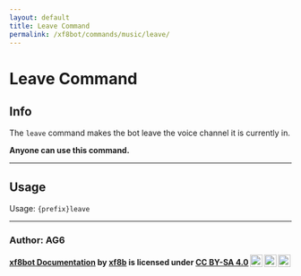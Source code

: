 ```yaml
---
layout: default
title: Leave Command
permalink: /xf8bot/commands/music/leave/
---
```


# Leave Command

## Info

The `leave` command makes the bot leave the voice channel it is currently in.

**Anyone can use this command.**

---

## Usage

Usage: `{prefix}leave`

---

### **Author: AG6**

<b>
<a rel="cc:attributionURL" property="dct:title" href="https://xf8b.github.io/documentation/xf8bot/">xf8bot
Documentation</a> by
<a rel="cc:attributionURL dct:creator" property="cc:attributionName" href="https://github.com/xf8b/">xf8b</a>
is licensed under
<a rel="license" href="https://creativecommons.org/licenses/by-sa/4.0">CC BY-SA
4.0<img style="height:22px!important;margin-left:3px;vertical-align:text-bottom;" src="https://mirrors.creativecommons.org/presskit/icons/cc.svg?ref=chooser-v1" /><img style="height:22px!important;margin-left:3px;vertical-align:text-bottom;" src="https://mirrors.creativecommons.org/presskit/icons/by.svg?ref=chooser-v1" /><img style="height:22px!important;margin-left:3px;vertical-align:text-bottom;" src="https://mirrors.creativecommons.org/presskit/icons/sa.svg?ref=chooser-v1" /></a>
</b>
